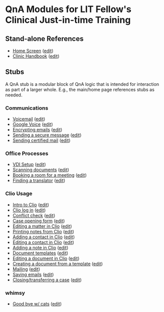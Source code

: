 # QnA Modules for LIT Fellow's Clinical Just-in-time Training

## Stand-alone References
- [Home Screen](https://www.qnamarkup.net/i/?source=https://suffolklitlab.org/clio/qnas/index.txt) ([edit](https://www.qnamarkup.org/?source=https://suffolklitlab.org/clio/qnas/index.txt))
- [Clinic Handbook](https://www.qnamarkup.net/i/?source=https://suffolklitlab.org/clio/qnas/Clinic_handbook.txt) ([edit](https://www.qnamarkup.org/?source=https://suffolklitlab.org/clio/qnas/Clinic_handbook.txt))

## Stubs
A QnA stub is a modular block of QnA logic that is intended for interaction as part of a larger whole. E.g., the main/home page references stubs as needed.

### Communications
- [Voicemail](https://www.qnamarkup.net/i/?source=https://suffolklitlab.org/clio/qnas/voicemail.txt) ([edit](https://www.qnamarkup.org/?source=https://suffolklitlab.org/clio/qnas/voicemail.txt))
- [Google Voice](https://www.qnamarkup.net/i/?source=https://suffolklitlab.org/clio/qnas/Google_Voice.txt) ([edit](https://www.qnamarkup.org/?source=https://suffolklitlab.org/clio/qnas/Google_Voice.txt))
- [Encrypting emails](https://www.qnamarkup.net/i/?source=https://suffolklitlab.org/clio/qnas/Email_encryption.txt) ([edit](https://www.qnamarkup.org/?source=https://suffolklitlab.org/clio/qnas/Email_encryption.txt))
- [Sending a secure message](https://www.qnamarkup.net/i/?source=https://suffolklitlab.org/clio/qnas/Secure_messages_qna.txt) ([edit](https://www.qnamarkup.org/?source=https://suffolklitlab.org/clio/qnas/Secure_messages_qna.txt))
- [Sending certified mail](https://www.qnamarkup.net/i/?source=https://suffolklitlab.org/clio/qnas/Certify_mail.txt) ([edit](https://www.qnamarkup.org/?source=https://suffolklitlab.org/clio/qnas/Certify_mail.txt))

### Office Processes
- [VDI Setup](https://www.qnamarkup.net/i/?source=https://suffolklitlab.org/clio/qnas/VDI_setup.txt) ([edit](https://www.qnamarkup.org/?source=https://suffolklitlab.org/clio/qnas/VDI_setup.txt))
- [Scanning documents](https://www.qnamarkup.net/i/?source=https://suffolklitlab.org/clio/qnas/Scanning.txt) ([edit](https://www.qnamarkup.org/?source=https://suffolklitlab.org/clio/qnas/Scanning.txt))
- [Booking a room for a meeting](https://www.qnamarkup.net/i/?source=https://suffolklitlab.org/clio/qnas/BookRoom.txt) ([edit](https://www.qnamarkup.org/?source=https://suffolklitlab.org/clio/qnas/BookRoom.txt))
- [Finding a translator](https://www.qnamarkup.net/i/?source=https://suffolklitlab.org/clio/qnas/Translator.txt) ([edit](https://www.qnamarkup.org/?source=https://suffolklitlab.org/clio/qnas/Translator.txt))

### Clio Usage
- [Intro to Clio](https://www.qnamarkup.net/i/?source=https://suffolklitlab.org/clio/qnas/ClioIntro.txt) ([edit](https://www.qnamarkup.org/?source=https://suffolklitlab.org/clio/qnas/ClioIntro.txt))
- [Clio log in](https://www.qnamarkup.net/i/?source=https://suffolklitlab.org/clio/qnas/Clio_login.txt) ([edit](https://www.qnamarkup.org/?source=https://suffolklitlab.org/clio/qnas/Clio_login.txt))
- [Conflict check](https://www.qnamarkup.net/i/?source=https://suffolklitlab.org/clio/qnas/Conflictqna.txt) ([edit](https://www.qnamarkup.org/?source=https://suffolklitlab.org/clio/qnas/Conflictqna.txt))
- [Case opening form](https://www.qnamarkup.net/i/?source=https://suffolklitlab.org/clio/qnas/Case_opening.txt) ([edit](https://www.qnamarkup.org/?source=https://suffolklitlab.org/clio/qnas/Case_opening.txt))
- [Editing a matter in Clio](https://www.qnamarkup.net/i/?source=https://suffolklitlab.org/clio/qnas/EditMatter.txt) ([edit](https://www.qnamarkup.org/?source=https://suffolklitlab.org/clio/qnas/EditMatter.txt))
- [Printing notes from Clio](https://www.qnamarkup.net/i/?source=https://suffolklitlab.org/clio/qnas/Print_notes.txt) ([edit](https://www.qnamarkup.org/?source=https://suffolklitlab.org/clio/qnas/Print_notes.txt))
- [Adding a contact in Clio](https://www.qnamarkup.net/i/?source=https://suffolklitlab.org/clio/qnas/AddContact.txt) ([edit](https://www.qnamarkup.org/?source=https://suffolklitlab.org/clio/qnas/AddContact.txt))
- [Editing a contact in Clio](https://www.qnamarkup.net/i/?source=https://suffolklitlab.org/clio/qnas/EditContact.txt) ([edit](https://www.qnamarkup.org/?source=https://suffolklitlab.org/clio/qnas/EditContact.txt))
- [Adding a note in Clio](https://www.qnamarkup.net/i/?source=https://suffolklitlab.org/clio/qnas/AddNote.txt) ([edit](https://www.qnamarkup.org/?source=https://suffolklitlab.org/clio/qnas/AddNote.txt))
- [Document templates](https://www.qnamarkup.net/i/?source=https://suffolklitlab.org/clio/qnas/document_template.txt) ([edit](https://www.qnamarkup.org/?source=https://suffolklitlab.org/clio/qnas/document_template.txt))
- [Editing a document in Clio](https://www.qnamarkup.net/i/?source=https://suffolklitlab.org/clio/qnas/edit_documents.txt) ([edit](https://www.qnamarkup.org/?source=https://suffolklitlab.org/clio/qnas/edit_documents.txt))
- [Creating a document from a template](https://www.qnamarkup.net/i/?source=https://suffolklitlab.org/clio/qnas/document_template_ver.2.txt) ([edit](https://www.qnamarkup.org/?source=https://suffolklitlab.org/clio/qnas/document_template_ver.2.txt))
- [Mailing](https://www.qnamarkup.net/i/?source=https://suffolklitlab.org/clio/qnas/mail_letter.txt) ([edit](https://www.qnamarkup.org/?source=https://suffolklitlab.org/clio/qnas/mail_letter.txt))
- [Saving emails](https://www.qnamarkup.net/i/?source=https://suffolklitlab.org/clio/qnas/SaveEmail.txt) ([edit](https://www.qnamarkup.org/?source=https://suffolklitlab.org/clio/qnas/SaveEmail.txt))
- [Closing/transferring a case](https://www.qnamarkup.net/i/?source=https://suffolklitlab.org/clio/qnas/Closing_transfer.txt) ([edit](https://www.qnamarkup.org/?source=https://suffolklitlab.org/clio/qnas/Closing_transfer.txt))

### whimsy
- [Good bye w/ cats](https://www.qnamarkup.net/i/?source=https://suffolklitlab.org/clio/qnas/cats.txt) ([edit](https://www.qnamarkup.org/?source=https://suffolklitlab.org/clio/qnas/cats.txt))
